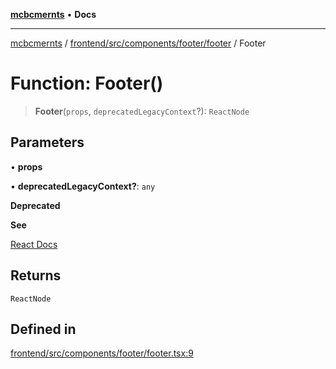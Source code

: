 [**mcbcmernts**](../../../../../../README.md) • **Docs**

---

[mcbcmernts](../../../../../../modules.md) /
[frontend/src/components/footer/footer](../README.md) / Footer

# Function: Footer()

> **Footer**(`props`, `deprecatedLegacyContext`?): `ReactNode`

## Parameters

• **props**

• **deprecatedLegacyContext?**: `any`

**Deprecated**

**See**

[React Docs](https://legacy.reactjs.org/docs/legacy-context.html#referencing-context-in-lifecycle-methods)

## Returns

`ReactNode`

## Defined in

[frontend/src/components/footer/footer.tsx:9](https://github.com/Data-Point-Solutions/mcbcMERNts/blob/c075a2f91fc90c2c88df62270de0475f3bdb96de/frontend/src/components/footer/footer.tsx#L9)
